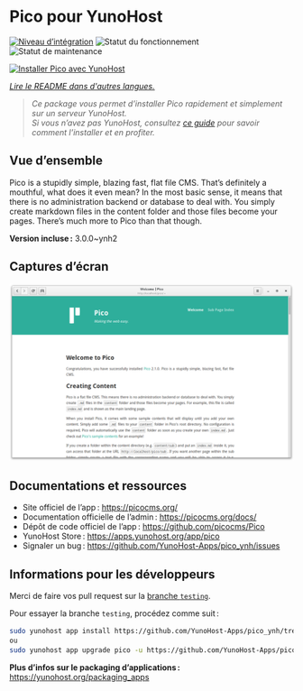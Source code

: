 <!--
Nota bene : ce README est automatiquement généré par <https://github.com/YunoHost/apps/tree/master/tools/readme_generator>
Il NE doit PAS être modifié à la main.
-->

# Pico pour YunoHost

[![Niveau d’intégration](https://dash.yunohost.org/integration/pico.svg)](https://dash.yunohost.org/appci/app/pico) ![Statut du fonctionnement](https://ci-apps.yunohost.org/ci/badges/pico.status.svg) ![Statut de maintenance](https://ci-apps.yunohost.org/ci/badges/pico.maintain.svg)

[![Installer Pico avec YunoHost](https://install-app.yunohost.org/install-with-yunohost.svg)](https://install-app.yunohost.org/?app=pico)

*[Lire le README dans d'autres langues.](./ALL_README.md)*

> *Ce package vous permet d’installer Pico rapidement et simplement sur un serveur YunoHost.*  
> *Si vous n’avez pas YunoHost, consultez [ce guide](https://yunohost.org/install) pour savoir comment l’installer et en profiter.*

## Vue d’ensemble

Pico is a stupidly simple, blazing fast, flat file CMS. That’s definitely a mouthful, what does it even mean? In the most basic sense, it means that there is no administration backend or database to deal with. You simply create markdown files in the content folder and those files become your pages. There’s much more to Pico than that though.

**Version incluse :** 3.0.0~ynh2

## Captures d’écran

![Capture d’écran de Pico](./doc/screenshots/screenshot.png)

## Documentations et ressources

- Site officiel de l’app : <https://picocms.org/>
- Documentation officielle de l’admin : <https://picocms.org/docs/>
- Dépôt de code officiel de l’app : <https://github.com/picocms/Pico>
- YunoHost Store : <https://apps.yunohost.org/app/pico>
- Signaler un bug : <https://github.com/YunoHost-Apps/pico_ynh/issues>

## Informations pour les développeurs

Merci de faire vos pull request sur la [branche `testing`](https://github.com/YunoHost-Apps/pico_ynh/tree/testing).

Pour essayer la branche `testing`, procédez comme suit :

```bash
sudo yunohost app install https://github.com/YunoHost-Apps/pico_ynh/tree/testing --debug
ou
sudo yunohost app upgrade pico -u https://github.com/YunoHost-Apps/pico_ynh/tree/testing --debug
```

**Plus d’infos sur le packaging d’applications :** <https://yunohost.org/packaging_apps>
